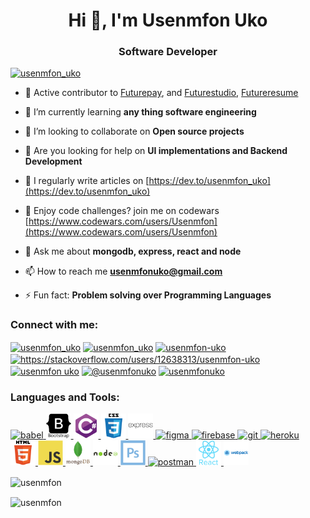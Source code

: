 <h1 align="center">Hi 👋, I'm Usenmfon Uko</h1>
<h3 align="center">Software Developer</h3>

<p align="left"> <a href="https://twitter.com/usenmfon_uko" target="blank"><img src="https://img.shields.io/twitter/follow/usenmfon_uko?logo=twitter&style=for-the-badge" alt="usenmfon_uko" /></a> </p>

- 🔭 Active contributor to [Futurepay](https://futurepay.africa/), and [Futurestudio](https://futurelabs.studio/), [Futureresume](http://futureresume.app/)

- 🌱 I’m currently learning **any thing software engineering**

- 👯 I’m looking to collaborate on **Open source projects**

- 🤝 Are you looking for help on **UI implementations and Backend Development**

- 📝 I regularly write articles on [https://dev.to/usenmfon_uko](https://dev.to/usenmfon_uko)

- 📝 Enjoy code challenges? join me on codewars [https://www.codewars.com/users/Usenmfon](https://www.codewars.com/users/Usenmfon)

- 💬 Ask me about **mongodb, express, react and node**

- 📫 How to reach me **usenmfonuko@gmail.com**

- ⚡ Fun fact: **Problem solving over Programming Languages**

<h3 align="left">Connect with me:</h3>
<p align="left">
<a href="https://dev.to/usenmfon_uko" target="blank"><img align="center" src="https://raw.githubusercontent.com/rahuldkjain/github-profile-readme-generator/master/src/images/icons/Social/devto.svg" alt="usenmfon_uko" height="30" width="40" /></a>
<a href="https://twitter.com/usenmfon_uko" target="blank"><img align="center" src="https://raw.githubusercontent.com/rahuldkjain/github-profile-readme-generator/master/src/images/icons/Social/twitter.svg" alt="usenmfon_uko" height="30" width="40" /></a>
<a href="https://linkedin.com/in/usenmfon-uko" target="blank"><img align="center" src="https://raw.githubusercontent.com/rahuldkjain/github-profile-readme-generator/master/src/images/icons/Social/linked-in-alt.svg" alt="usenmfon-uko" height="30" width="40" /></a>
<a href="https://stackoverflow.com/users/https://stackoverflow.com/users/12638313/usenmfon-uko" target="blank"><img align="center" src="https://raw.githubusercontent.com/rahuldkjain/github-profile-readme-generator/master/src/images/icons/Social/stack-overflow.svg" alt="https://stackoverflow.com/users/12638313/usenmfon-uko" height="30" width="40" /></a>
<a href="https://fb.com/usenmfon uko" target="blank"><img align="center" src="https://raw.githubusercontent.com/rahuldkjain/github-profile-readme-generator/master/src/images/icons/Social/facebook.svg" alt="usenmfon uko" height="30" width="40" /></a>
<a href="https://hashnode.com/@usenmfonuko" target="blank"><img align="center" src="https://raw.githubusercontent.com/rahuldkjain/github-profile-readme-generator/master/src/images/icons/Social/hashnode.svg" alt="@usenmfonuko" height="30" width="40" /></a>
<a href="https://www.hackerrank.com/usenmfonuko" target="blank"><img align="center" src="https://raw.githubusercontent.com/rahuldkjain/github-profile-readme-generator/master/src/images/icons/Social/hackerrank.svg" alt="usenmfonuko" height="30" width="40" /></a>
</p>

<h3 align="left">Languages and Tools:</h3>
<p align="left"> <a href="https://babeljs.io/" target="_blank" rel="noreferrer"> <img src="https://www.vectorlogo.zone/logos/babeljs/babeljs-icon.svg" alt="babel" width="40" height="40"/> </a> <a href="https://getbootstrap.com" target="_blank" rel="noreferrer"> <img src="https://raw.githubusercontent.com/devicons/devicon/master/icons/bootstrap/bootstrap-plain-wordmark.svg" alt="bootstrap" width="40" height="40"/> </a> <a href="https://www.w3schools.com/cs/" target="_blank" rel="noreferrer"> <img src="https://raw.githubusercontent.com/devicons/devicon/master/icons/csharp/csharp-original.svg" alt="csharp" width="40" height="40"/> </a> <a href="https://www.w3schools.com/css/" target="_blank" rel="noreferrer"> <img src="https://raw.githubusercontent.com/devicons/devicon/master/icons/css3/css3-original-wordmark.svg" alt="css3" width="40" height="40"/> </a> <a href="https://expressjs.com" target="_blank" rel="noreferrer"> <img src="https://raw.githubusercontent.com/devicons/devicon/master/icons/express/express-original-wordmark.svg" alt="express" width="40" height="40"/> </a> <a href="https://www.figma.com/" target="_blank" rel="noreferrer"> <img src="https://www.vectorlogo.zone/logos/figma/figma-icon.svg" alt="figma" width="40" height="40"/> </a> <a href="https://firebase.google.com/" target="_blank" rel="noreferrer"> <img src="https://www.vectorlogo.zone/logos/firebase/firebase-icon.svg" alt="firebase" width="40" height="40"/> </a> <a href="https://git-scm.com/" target="_blank" rel="noreferrer"> <img src="https://www.vectorlogo.zone/logos/git-scm/git-scm-icon.svg" alt="git" width="40" height="40"/> </a> <a href="https://heroku.com" target="_blank" rel="noreferrer"> <img src="https://www.vectorlogo.zone/logos/heroku/heroku-icon.svg" alt="heroku" width="40" height="40"/> </a> <a href="https://www.w3.org/html/" target="_blank" rel="noreferrer"> <img src="https://raw.githubusercontent.com/devicons/devicon/master/icons/html5/html5-original-wordmark.svg" alt="html5" width="40" height="40"/> </a> <a href="https://developer.mozilla.org/en-US/docs/Web/JavaScript" target="_blank" rel="noreferrer"> <img src="https://raw.githubusercontent.com/devicons/devicon/master/icons/javascript/javascript-original.svg" alt="javascript" width="40" height="40"/> </a> <a href="https://www.mongodb.com/" target="_blank" rel="noreferrer"> <img src="https://raw.githubusercontent.com/devicons/devicon/master/icons/mongodb/mongodb-original-wordmark.svg" alt="mongodb" width="40" height="40"/> </a> <a href="https://nodejs.org" target="_blank" rel="noreferrer"> <img src="https://raw.githubusercontent.com/devicons/devicon/master/icons/nodejs/nodejs-original-wordmark.svg" alt="nodejs" width="40" height="40"/> </a> <a href="https://www.photoshop.com/en" target="_blank" rel="noreferrer"> <img src="https://raw.githubusercontent.com/devicons/devicon/master/icons/photoshop/photoshop-line.svg" alt="photoshop" width="40" height="40"/> </a> <a href="https://postman.com" target="_blank" rel="noreferrer"> <img src="https://www.vectorlogo.zone/logos/getpostman/getpostman-icon.svg" alt="postman" width="40" height="40"/> </a> <a href="https://reactjs.org/" target="_blank" rel="noreferrer"> <img src="https://raw.githubusercontent.com/devicons/devicon/master/icons/react/react-original-wordmark.svg" alt="react" width="40" height="40"/> </a> <a href="https://webpack.js.org" target="_blank" rel="noreferrer"> <img src="https://raw.githubusercontent.com/devicons/devicon/d00d0969292a6569d45b06d3f350f463a0107b0d/icons/webpack/webpack-original-wordmark.svg" alt="webpack" width="40" height="40"/> </a> </p>

<p><img align="center" src="https://github-readme-stats.vercel.app/api/top-langs?username=usenmfon&show_icons=true&locale=en&layout=compact" alt="usenmfon" /></p>

<p><img align="center" src="https://github-readme-streak-stats.herokuapp.com/?user=usenmfon&" alt="usenmfon" /></p>
